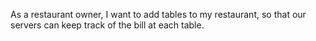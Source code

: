 As a restaurant owner, I want to add tables to my restaurant, so that our servers can keep track of the bill at each table.
